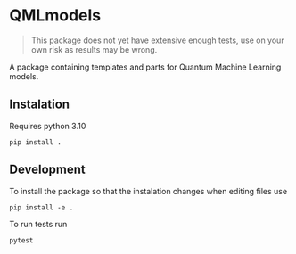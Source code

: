 # QMLmodels
> This package does not yet have extensive enough tests, use on your own risk as results may be wrong.

A package containing templates and parts for Quantum Machine Learning models.

## Instalation
Requires python 3.10
```
pip install .
```

## Development
To install the package so that the instalation changes when editing files use
```
pip install -e .
```

To run tests run
```
pytest
```
